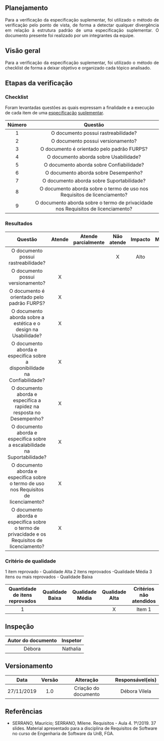 ## Planejamento
<p align="justify">Para a verificação da especificação suplementar, foi utilizado o método de verificação pelo ponto de vista, de forma a detectar qualquer divergência em relação à estrutura padrão de uma especificação suplementar. O documento presente foi realizado por um integrantes da equipe.</p>

## Visão geral
<p align="justify">Para a verificação da especificação suplementar, foi utilizado o método de checklist de forma a deixar objetivo e organizado cada tópico analisado.</p>


## Etapas da verificação

### Checklist

Foram levantadas questões as quais expressam a finalidade e a execução de cada item de uma [especificação]() [suplementar](https://requisitos-de-software.github.io/2019.2-Shazam/modelagem/especificacaoSuplementar/).

|Número|Questão|
|:---:|:---:|
|1|O documento possui rastreabilidade?|
|2|O documento possui versionamento?|
|3|O documento é orientado pelo padrão FURPS?|	
|4|O documento aborda sobre Usabilidade?|
|5|O documento aborda sobre Confiabilidade?|
|6|O documento aborda sobre Desempenho?	|
|7|O documento aborda sobre Suportabilidade?|	
|8|O documento aborda sobre o termo de uso nos Requisitos de licenciamento?|	
|9|O documento aborda sobre o termo de privacidade nos Requisitos de licenciamento?|


### Resultados

|Questão|Atende|Atende parcialmente|Não atende|Impacto|Motivo|
|:---:|:---:|:---:|:---:|:---:|:---:|
|O documento possui rastreabilidade?|||X|Alto|-|
|O documento possui versionamento?|X|||||
|O documento é orientado pelo padrão FURPS?|X|||||	
|O documento aborda sobre a estética e o design na Usabilidade?|X|||||
|O documento aborda e especifíca sobre a disponibilidade na Confiabilidade?|X|||||
|O documento aborda e especifíca a rapidez na resposta no Desempenho?	|X|||||
|O documento aborda e especifíca sobre a escalabilidade na Suportabilidade?|X|||||	
|O documento aborda e especifíca sobre o termo de uso nos Requisitos de licenciamento?|X|||||	
|O documento aborda e especifíca sobre o termo de privacidade e os Requisitos de licenciamento?|X|||||


### Critério de qualidade

1 item reprovado - Qualidade Alta
2 itens reprovados -Qualidade Média
3 itens ou mais reprovados - Qualidade Baixa

Quantidade de itens reprovados|Qualidade Baixa|Qualidade Média| Qualidade Alta|Critérios não atendidos|
|:----:|:-------:|:---:|:---:|:---:|
|1|||X|Item 1 |

## Inspeção

|Autor do documento|Inspetor|
|:--:|:----:|
|Débora| Nathalia|


## Versionamento

|Data|Versão|Alteração|Responsável(eis)|
|:--:|:----:|:-------:|:---:|
|27/11/2019|1.0|Criação do documento|Débora Vilela| 


## Referências

* SERRANO, Maurício; SERRANO, Milene. Requisitos - Aula 4. 1º/2019. 37 slides. Material apresentado para a disciplina de Requisitos de Software no curso de Engenharia de Software da UnB, FGA.
